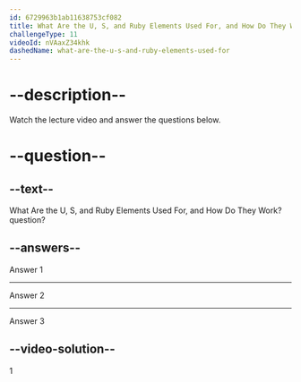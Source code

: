 ```yaml
---
id: 6729963b1ab11638753cf082
title: What Are the U, S, and Ruby Elements Used For, and How Do They Work?
challengeType: 11
videoId: nVAaxZ34khk
dashedName: what-are-the-u-s-and-ruby-elements-used-for
---
```


# --description--

Watch the lecture video and answer the questions below.

# --question--

## --text--

What Are the U, S, and Ruby Elements Used For, and How Do They Work? question?

## --answers--

Answer 1

---

Answer 2

---

Answer 3

## --video-solution--

1
